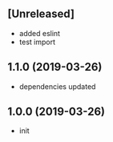 ## [Unreleased]

* added eslint
* test import

## 1.1.0 (2019-03-26)

* dependencies updated

## 1.0.0 (2019-03-26)

* init
